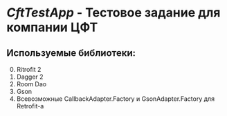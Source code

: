 # ___CftTestApp___ - Тестовое задание для компании ЦФТ 
## Используемые библиотеки:
  0) Ritrofit 2
  0) Dagger 2
  0) Room Dao
  0) Gson 
  0) Всевозможные CallbackAdapter.Factory и GsonAdapter.Factory для Retrofit-а
  
 
  

